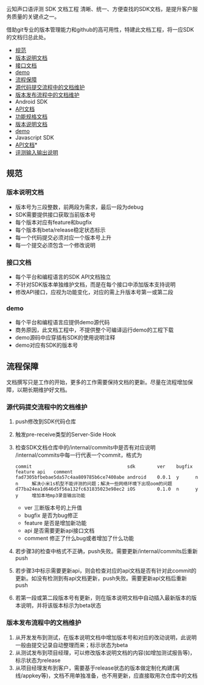  云知声口语评测 SDK 文档工程
清晰、统一、方便查找的SDK文档，是提升客户服务质量的关键点之一。

借助git专业的版本管理能力和github的高可用性，特建此文档工程，将一应SDK的文档归总此处。

* [规范](#规范)
 * [版本说明文档](#版本说明文档)
 * [接口文档](#接口文档)
 * [demo](#demo)
* [流程保障](#流程保障)
 * [源代码提交流程中的文档维护](#源代码提交流程中的文档维护)
 * [版本发布流程中的文档维护](#版本发布流程中的文档维护)
* Android SDK
 * [API文档](android/api.md)
 * [功能规格文档](android/features.md)
 * [版本说明文档](android/version.md)
 * [demo](android/demo.md)
* Javascript SDK
 * [API文档](javascript/api.md)*  
* [评测输入输出说明](评测输入输出说明.md)

## 规范

### 版本说明文档
* 版本号为三段整数，前两段为需求，最后一段为debug
* SDK需要提供接口获取当前版本号
* 每个版本对应有feature和bugfix
* 每个版本有beta/release稳定状态标示
* 每一个代码提交必须对应一个版本号上升
* 每一个提交必须包含一个修改说明

### 接口文档
* 每个平台和编程语言的SDK API文档独立
* 不针对SDK版本单独维护文档，而是在每个接口中添加版本支持说明
* 修改API接口，应视为功能变化，对应的需上升版本号第一或第二段

### demo
* 每个平台和编程语言应提供demo源代码
* 商务原因，此文档工程中，不提供整个可编译运行demo的工程下载
* demo源码中应穿插有SDK的使用说明注释
* demo对应有SDK的版本号

## 流程保障

文档撰写只是工作的开始，更多的工作需要保持文档的更新。尽量在流程增加保障，以期长期维护好文档。

### 源代码提交流程中的文档维护
1. push修改到SDK代码仓库
2. 触发pre-receive类型的Server-Side Hook
3. 检查SDK文档仓库中的/internal/commits中是否有对应说明
    /internal/commits中每一行代表一个commit，格式为
    
    ```
    commit                                   sdk        ver    bugfix feature api   comment
    fad7305bfbebae5da57c4aa809785b6ce7400abe android    0.0.1  y      n       n     解决小米1s机型不能评测的问题；解决一些网络环境下出现oom的问题
    d77ba24ea1d646d5f56a132fc631835023e98ec2 iOS        0.1.0  n      y       y     增加本地mp3录音输出功能
    ```
    
    * ver 三断版本号的上升值
    * bugfix 是否为bug修正
    * feature 是否是增加新功能
    * api 是否需要更新api接口文档
    * comment 修正了什么bug或者增加了什么功能
4. 若步骤3的检查中格式不正确，push失败。需要更新/internal/commits后重新push
5. 若步骤3中标示需要更新api，则会检查对应的api文档是否有针对此commit的更新。如没有检测到有api文档更新，push失败。需要更新api文档后重新push
6. 若第一段或第二段版本号有更新，则在版本说明文档中自动插入最新版本的版本说明，并将该版本标示为beta状态

### 版本发布流程中的文档维护

1. 从开发发布到测试，在版本说明文档中增加版本号和对应的改动说明，此说明一般由提交记录自动整理而来；标示状态为beta
2. 从测试发布到项目经理，可以修改版本说明文档的内容(如增加测试报告等)，标示状态为release
3. 从项目经理发布到客户，需要基于release状态的版本做定制化构建(离线/appkey等)，文档不用单独准备，也不用更新，应直接取用次仓库中的文档
